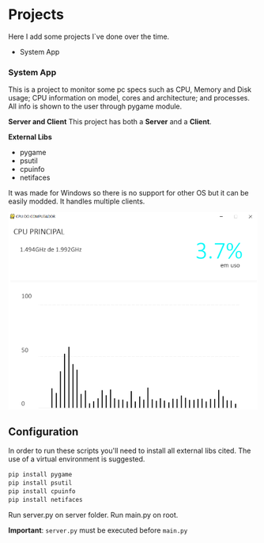 
# Projects
Here I add some projects I`ve done over the time.

- System App


### System App
 This is a project to monitor some pc specs such as CPU, Memory and Disk usage; CPU information on model, cores and architecture; and processes. All info is shown to the user through pygame module.

**Server and Client**
This project has both a **Server** and a **Client**.

**External Libs**
- pygame
- psutil
- cpuinfo
- netifaces

It was made for Windows so there is no support for other OS but it can be easily modded.
It handles multiple clients.

![CPU SS](https://github.com/klaresa/Projects/blob/main/images/cpu-ss.PNG)

## Configuration

In order to run these scripts you'll need to install all external libs cited.
The use of a virtual environment is suggested.

```python
pip install pygame
pip install psutil
pip install cpuinfo
pip install netifaces
```

Run server.py on server folder.
Run main.py on root.

**Important**:
`server.py` must be executed before `main.py`